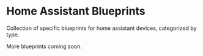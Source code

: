 # Home Assistant Blueprints
Collection of specific blueprints for home assistant devices, categorized by type.

More blueprints coming soon.
